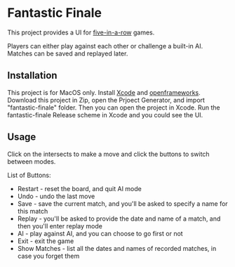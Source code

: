 # Fantastic Finale

This project provides a UI for [five-in-a-row](https://en.wikipedia.org/wiki/Gomoku) games. 

Players can either play against each other or challenge a built-in AI. Matches can be saved and replayed later.

## Installation

This project is for MacOS only. Install [Xcode](https://developer.apple.com/xcode/) and [openframeworks](https://openframeworks.cc). Download this project in Zip, open the Prjoect Generator, and import "fantastic-finale" folder. Then you can open the project in Xcode. Run the fantastic-finale Release scheme in Xcode and you could see the UI.

## Usage

Click on the intersects to make a move and click the buttons to switch between modes.

List of Buttons:
 - Restart - reset the board, and quit AI mode
 - Undo - undo the last move
 - Save - save the current match, and you'll be asked to specify a name for this match
 - Replay - you'll be asked to provide the date and name of a match, and then you'll enter replay mode
 - AI - play against AI, and you can choose to go first or not
 - Exit - exit the game
 - Show Matches - list all the dates and names of recorded matches, in case you forget them

